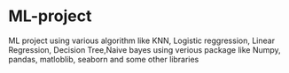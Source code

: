 # ML-project
ML project using  various algorithm 
like KNN, Logistic reggression, Linear Regression, Decision Tree,Naive bayes
using verious package like Numpy, pandas, matloblib, seaborn and some other libraries 
